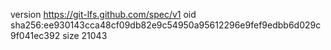 version https://git-lfs.github.com/spec/v1
oid sha256:ee930143cca48cf09db82e9c54950a95612296e9fef9edbb6d029c9f041ec392
size 21043
